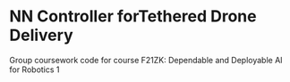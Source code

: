 # NN Controller for ​Tethered Drone Delivery ​
Group coursework code for course F21ZK: Dependable and Deployable AI for Robotics 1
